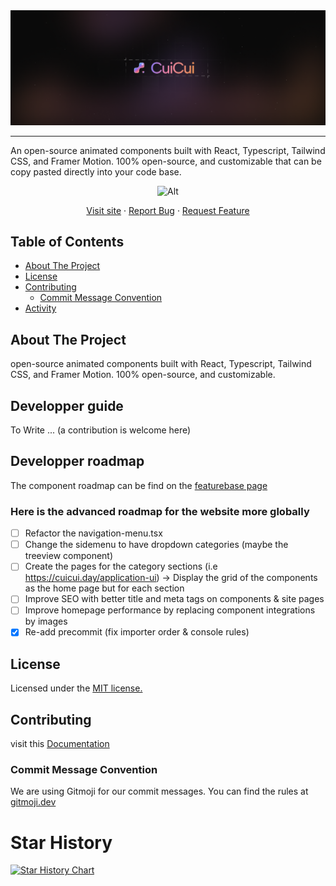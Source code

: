 <div align="center">
  <a href="https://github.com/damien-schneider/cuicui">
     <img src="/apps/website/public/metadata/banner-image.png" alt="Banner" />
  </a>
  <!-- <h1 align="left">CuiCui - A high quality react copy paste components library</h1> -->
  <hr></hr>
  <p align="left">
   An open-source animated components built with React, Typescript, Tailwind CSS, and Framer Motion.
100% open-source, and customizable that can be copy pasted directly into your code base.
  </p>

![Alt](https://repobeats.axiom.co/api/embed/c72a9b3db3d7872f458beaa4db837cc58136ba99.svg "Repobeats analytics image")

<p>
   <a href="https://www.cuicui.day/">Visit site</a>
    ·
    <a href="https://github.com/damien-schneider/cuicui/issues">Report Bug</a>
    ·
    <a href="https://github.com/damien-schneider/cuicui/issues">Request Feature</a>
  </p>
</div>

## Table of Contents

- [About The Project](#about-the-project)
- [License](#license)
- [Contributing](#contributing)
  - [Commit Message Convention](#commit-message-convention)
- [Activity](#activity)

<!-- ABOUT THE PROJECT -->

## About The Project

open-source animated components built with React, Typescript, Tailwind CSS, and Framer Motion.
100% open-source, and customizable.

## Developper guide

To Write ... (a contribution is welcome here)

## Developper roadmap

The component roadmap can be find on the [featurebase page](https://cuicui.featurebase.app/roadmap)

### Here is the advanced roadmap for the website more globally

- [ ] Refactor the navigation-menu.tsx
- [ ] Change the sidemenu to have dropdown categories (maybe the treeview component)
- [ ] Create the pages for the category sections (i.e https://cuicui.day/application-ui) -> Display the grid of the components as the home page but for each section
- [ ] Improve SEO with better title and meta tags on components & site pages
- [ ] Improve homepage performance by replacing component integrations by images
- [x] Re-add precommit (fix importer order & console rules)

## License

Licensed under the [MIT license.](https://github.com/damien-schneider/cuicui/blob/main/license.md)

## Contributing

visit this [Documentation](https://github.com/damien-schneider/cuicui/blob/main/contributing.md)

### Commit Message Convention

We are using Gitmoji for our commit messages. You can find the rules at [gitmoji.dev](https://gitmoji.dev/)

# Star History

[![Star History Chart](https://api.star-history.com/svg?repos=damien-schneider/cuicui&type=Date)](https://star-history.com/#damien-schneider/cuicui&Date)